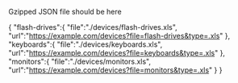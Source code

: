 Gzipped JSON file should be here

{
  "flash-drives":{
    "file":"./devices/flash-drives.xls",
    "url":"https://example.com/devices?file=flash-drives&type=.xls"
  },
  "keyboards":{
    "file":"./devices/keyboards.xls",
    "url":"https://example.com/devices?file=keyboards&type=.xls"
  },
  "monitors":{
    "file":"./devices/monitors.xls",
    "url":"https://example.com/devices?file=monitors&type=.xls"
  }
}

